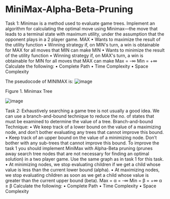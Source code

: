 # MiniMax-Alpha-Beta-Pruning

Task 1:
Minimax is a method used to evaluate game trees. Implement an algorithm for calculating the optimal
move using Minimax—the move that leads to a terminal state with maximum utility, under the assumption
that the opponent plays in a 2 player game.
MAX
• Wants to maximize the result of the utility function
• Winning strategy if, on MIN's turn, a win is obtainable for MAX for all moves that MIN can make
MIN
• Wants to minimize the result of the utility function
• Winning strategy if, on MAX's turn, a win is obtainable for MIN for all moves that MAX can
make
Max = -∞
Min = +∞
Calculate the following:
• Complete Path
• Time Complexity
• Space Complexity

The pseudocode of MINIMAX is:
![image](https://github.com/rohit546/MiniMax-Alpha-Beta-Pruning/assets/100420859/b1cbae8a-455f-4f78-846b-a611d76a12ac)

Figure 1. Minimax Tree

![image](https://github.com/rohit546/MiniMax-Alpha-Beta-Pruning/assets/100420859/2ca7c41c-42ec-40a6-82aa-691857632ac7)



Task 2:
Exhaustively searching a game tree is not usually a good idea. We can use a branch-and-bound
technique to reduce the no. of states that must be examined to determine the value of a tree.
Branch-and-bound Technique:
• We keep track of a lower bound on the value of a maximizing node, and don’t bother
evaluating any trees that cannot improve this bound.
• Keep track of an upper bound on the value of a minimizing node. Don’t bother with any
sub-trees that cannot improve this bound.
To improve the task 1 you should implement MiniMax with Alpha-Beta pruning (prunes away search tree
nodes that are not necessary for finding an optimal solution) in a two player game. Use the same graph as
in task 1 for this task.
• At minimizing nodes, we stop evaluating children if we get a child whose value is less than the
current lower bound (alpha).
• At maximizing nodes, we stop evaluating children as soon as we get a child whose value is greater
than the current upper bound (beta).
Max = α = -∞
Min = β = +∞
α ≥ β
Calculate the following:
• Complete Path
• Time Complexity
• Space Complexity
